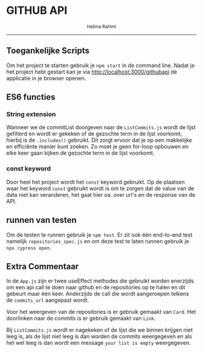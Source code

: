 # GITHUB API

<center>
    <small>Halima Rahimi </small>
</center>

---

## Toegankelijke Scripts

Om het project te starten gebruik je `npm start` in de command line.
Nadat je het project hebt gestart kan je via [http://localhost:3000/githubapi](http://localhost:3000/githubapi) de applicatie in je browser openen.

## ES6 functies

### String extension

Wanneer we de commitList doorgeven naar de `ListCommits.js` wordt de lijst gefilterd en wordt er gekeken of de gezochte term in de
lijst voorkomt, hierbij is de `.includes()` gebruikt. Dit zorgt ervoor dat je op een makkelijke en efficiënte manier kunt zoeken.
Zo moet je geen for-loop opbouwen en elke keer gaan kijken de gezochte term in de lijst voorkomt.

### const keyword

Door heel het project wordt het `const` keyword gebruikt. Op de plaatsen waar het keyword `const` gebruikt
wordt is om te zorgen dat de value van de data niet kan veranderen, het gaat hier oa. over url's en de response van de API.

## runnen van testen

Om de testen te runnen gebruik je `npm test`.
Er zit ook één end-to-end test namelijk `repositories_spec.js` en om deze test te laten runnen gebruik je `npx cypress open`.

## Extra Commentaar

In de `App.js` zijn er twee useEffect methodes die gebruikt worden enerzijds om een api call te doen naar github en de
repositories op te halen en dit gebeurt maar één keer. Anderzijds de call die wordt aangeroepen telkens de `commits_url` aangepast wordt.

Voor het weergeven van de repositories is er gebruik gemaakt van `Card`. Het doorlinken naar de commits is er gebruik gemaakt van `Link`.

Bij `ListCommits.js` wordt er nagekeken of de lijst die we binnen krijgen niet leeg is, als de lijst niet leeg is dan
worden de commits weergegeven en als het wel leeg is dan wordt een message `your list is empty` weergegeven.
